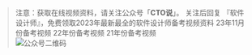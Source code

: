 > 注意：获取在线视频资料，请关注公众号「**CTO说**」。
>关注后回复  『软件设计师』，免费领取2023年最新最全的软件设计师备考视频资料
>  23年11月份备考视频
>  22年份备考视频
>  21年份备考视频  
> ![公众号二维码](https://cdn-static.uoko.com/qrcode.jpg)
